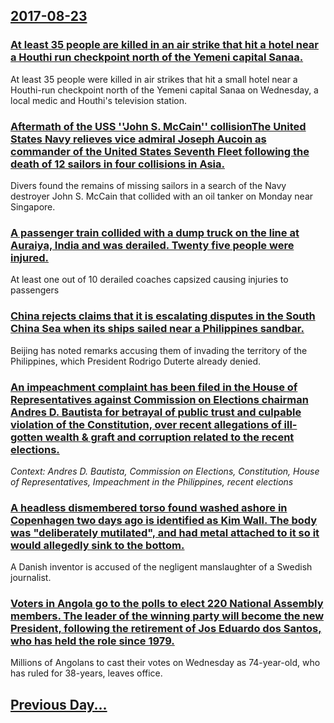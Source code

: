 ## [2017-08-23](/news/2017/08/23/index.md)

### [At least 35 people are killed in an air strike that hit a hotel near a Houthi run checkpoint north of the Yemeni capital Sanaa. ](/news/2017/08/23/at-least-35-people-are-killed-in-an-air-strike-that-hit-a-hotel-near-a-houthi-run-checkpoint-north-of-the-yemeni-capital-sanaa.md)
At least 35 people were killed in air strikes that hit a small hotel near a Houthi-run checkpoint north of the Yemeni capital Sanaa on Wednesday, a local medic and Houthi&#039;s television station.

### [Aftermath of the USS ''John S. McCain'' collisionThe United States Navy relieves vice admiral Joseph Aucoin as commander of the United States Seventh Fleet following the death of 12 sailors in four collisions in Asia. ](/news/2017/08/23/aftermath-of-the-uss-john-s-mccain-collisionpthe-united-states-navy-relieves-vice-admiral-joseph-aucoin-as-commander-of-the-united-stat.md)
Divers found the remains of missing sailors in a search of the Navy destroyer John S. McCain that collided with an oil tanker on Monday near Singapore.

### [A passenger train collided with a dump truck on the line at Auraiya, India and was derailed. Twenty five people were injured. ](/news/2017/08/23/a-passenger-train-collided-with-a-dump-truck-on-the-line-at-auraiya-india-and-was-derailed-twenty-five-people-were-injured.md)
At least one out of 10 derailed coaches capsized causing injuries to passengers

### [China rejects claims that it is escalating disputes in the South China Sea when its ships sailed near a Philippines sandbar. ](/news/2017/08/23/china-rejects-claims-that-it-is-escalating-disputes-in-the-south-china-sea-when-its-ships-sailed-near-a-philippines-sandbar.md)
Beijing has noted remarks accusing them of invading the territory of the Philippines, which President Rodrigo Duterte already denied. 

### [An impeachment complaint has been filed in the House of Representatives against Commission on Elections chairman Andres D. Bautista for betrayal of public trust and culpable violation of the Constitution, over recent allegations of ill-gotten wealth & graft and corruption related to the recent elections. ](/news/2017/08/23/an-impeachment-complaint-has-been-filed-in-the-house-of-representatives-against-commission-on-elections-chairman-andres-d-bautista-for-betr.md)
_Context: Andres D. Bautista, Commission on Elections, Constitution, House of Representatives, Impeachment in the Philippines, recent elections_

### [A headless dismembered torso found washed ashore in Copenhagen two days ago is identified as Kim Wall. The body was "deliberately mutilated", and had metal attached to it so it would allegedly sink to the bottom. ](/news/2017/08/23/a-headless-dismembered-torso-found-washed-ashore-in-copenhagen-two-days-ago-is-identified-as-kim-wall-the-body-was-deliberately-mutilated.md)
A Danish inventor is accused of the negligent manslaughter of a Swedish journalist.

### [Voters in Angola go to the polls to elect 220 National Assembly members. The leader of the winning party will become the new President, following the retirement of Jos Eduardo dos Santos, who has held the role since 1979. ](/news/2017/08/23/voters-in-angola-go-to-the-polls-to-elect-220-national-assembly-members-the-leader-of-the-winning-party-will-become-the-new-president-foll.md)
Millions of Angolans to cast their votes on Wednesday as 74-year-old, who has ruled for 38-years, leaves office.

## [Previous Day...](/news/2017/08/22/index.md)


